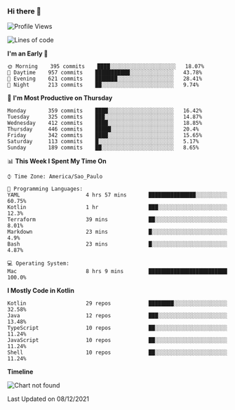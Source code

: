 ### Hi there 👋

<!--
**fernandonogueira/fernandonogueira** is a ✨ _special_ ✨ repository because its `README.md` (this file) appears on your GitHub profile.

Here are some ideas to get you started:

- 🔭 I’m currently working on ...
- 🌱 I’m currently learning ...
- 👯 I’m looking to collaborate on ...
- 🤔 I’m looking for help with ...
- 💬 Ask me about ...
- 📫 How to reach me: ...
- 😄 Pronouns: ...
- ⚡ Fun fact: ...
-->

<!--START_SECTION:waka-->
![Profile Views](http://img.shields.io/badge/Profile%20Views-0-blue)

![Lines of code](https://img.shields.io/badge/From%20Hello%20World%20I%27ve%20Written-329%20Thousand%20lines%20of%20code-blue)

**I'm an Early 🐤** 

```text
🌞 Morning    395 commits    ████░░░░░░░░░░░░░░░░░░░░░   18.07% 
🌆 Daytime    957 commits    ███████████░░░░░░░░░░░░░░   43.78% 
🌃 Evening    621 commits    ███████░░░░░░░░░░░░░░░░░░   28.41% 
🌙 Night      213 commits    ██░░░░░░░░░░░░░░░░░░░░░░░   9.74%

```
📅 **I'm Most Productive on Thursday** 

```text
Monday       359 commits    ████░░░░░░░░░░░░░░░░░░░░░   16.42% 
Tuesday      325 commits    ███░░░░░░░░░░░░░░░░░░░░░░   14.87% 
Wednesday    412 commits    ████░░░░░░░░░░░░░░░░░░░░░   18.85% 
Thursday     446 commits    █████░░░░░░░░░░░░░░░░░░░░   20.4% 
Friday       342 commits    ████░░░░░░░░░░░░░░░░░░░░░   15.65% 
Saturday     113 commits    █░░░░░░░░░░░░░░░░░░░░░░░░   5.17% 
Sunday       189 commits    ██░░░░░░░░░░░░░░░░░░░░░░░   8.65%

```


📊 **This Week I Spent My Time On** 

```text
⌚︎ Time Zone: America/Sao_Paulo

💬 Programming Languages: 
YAML                     4 hrs 57 mins       ███████████████░░░░░░░░░░   60.75% 
Kotlin                   1 hr                ███░░░░░░░░░░░░░░░░░░░░░░   12.3% 
Terraform                39 mins             ██░░░░░░░░░░░░░░░░░░░░░░░   8.01% 
Markdown                 23 mins             █░░░░░░░░░░░░░░░░░░░░░░░░   4.9% 
Bash                     23 mins             █░░░░░░░░░░░░░░░░░░░░░░░░   4.87%

💻 Operating System: 
Mac                      8 hrs 9 mins        █████████████████████████   100.0%

```

**I Mostly Code in Kotlin** 

```text
Kotlin                   29 repos            ████████░░░░░░░░░░░░░░░░░   32.58% 
Java                     12 repos            ███░░░░░░░░░░░░░░░░░░░░░░   13.48% 
TypeScript               10 repos            ██░░░░░░░░░░░░░░░░░░░░░░░   11.24% 
JavaScript               10 repos            ██░░░░░░░░░░░░░░░░░░░░░░░   11.24% 
Shell                    10 repos            ██░░░░░░░░░░░░░░░░░░░░░░░   11.24%

```


**Timeline**

![Chart not found](https://raw.githubusercontent.com/fernandonogueira/fernandonogueira/master/charts/bar_graph.png) 


 Last Updated on 08/12/2021
<!--END_SECTION:waka-->

